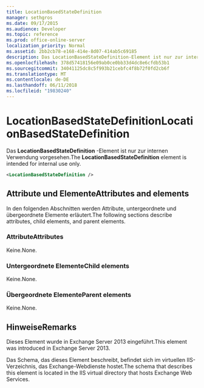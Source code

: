 ```yaml
---
title: LocationBasedStateDefinition
manager: sethgros
ms.date: 09/17/2015
ms.audience: Developer
ms.topic: reference
ms.prod: office-online-server
localization_priority: Normal
ms.assetid: 2bb2cb78-e168-414e-8d07-414ab5c69185
description: Das LocationBasedStateDefinition-Element ist nur zur internen Verwendung vorgesehen.
ms.openlocfilehash: 378d57418156e09ab0ce0bb33d4dc8e6cfdb53b1
ms.sourcegitcommit: 34041125dc8c5f993b21cebfc4f8b72f0fd2cb6f
ms.translationtype: MT
ms.contentlocale: de-DE
ms.lasthandoff: 06/11/2018
ms.locfileid: "19830240"
---
```

# <a name="locationbasedstatedefinition"></a><span data-ttu-id="66750-103">LocationBasedStateDefinition</span><span class="sxs-lookup"><span data-stu-id="66750-103">LocationBasedStateDefinition</span></span>

<span data-ttu-id="66750-104">Das **LocationBasedStateDefinition** -Element ist nur zur internen Verwendung vorgesehen.</span><span class="sxs-lookup"><span data-stu-id="66750-104">The **LocationBasedStateDefinition** element is intended for internal use only.</span></span> 
  
```XML
<LocationBasedStateDefinition />
```

## <a name="attributes-and-elements"></a><span data-ttu-id="66750-105">Attribute und Elemente</span><span class="sxs-lookup"><span data-stu-id="66750-105">Attributes and elements</span></span>

<span data-ttu-id="66750-106">In den folgenden Abschnitten werden Attribute, untergeordnete und übergeordnete Elemente erläutert.</span><span class="sxs-lookup"><span data-stu-id="66750-106">The following sections describe attributes, child elements, and parent elements.</span></span>
  
### <a name="attributes"></a><span data-ttu-id="66750-107">Attribute</span><span class="sxs-lookup"><span data-stu-id="66750-107">Attributes</span></span>

<span data-ttu-id="66750-108">Keine.</span><span class="sxs-lookup"><span data-stu-id="66750-108">None.</span></span>
  
### <a name="child-elements"></a><span data-ttu-id="66750-109">Untergeordnete Elemente</span><span class="sxs-lookup"><span data-stu-id="66750-109">Child elements</span></span>

<span data-ttu-id="66750-110">Keine.</span><span class="sxs-lookup"><span data-stu-id="66750-110">None.</span></span>
  
### <a name="parent-elements"></a><span data-ttu-id="66750-111">Übergeordnete Elemente</span><span class="sxs-lookup"><span data-stu-id="66750-111">Parent elements</span></span>

<span data-ttu-id="66750-112">Keine.</span><span class="sxs-lookup"><span data-stu-id="66750-112">None.</span></span>
  
## <a name="remarks"></a><span data-ttu-id="66750-113">Hinweise</span><span class="sxs-lookup"><span data-stu-id="66750-113">Remarks</span></span>

<span data-ttu-id="66750-114">Dieses Element wurde in Exchange Server 2013 eingeführt.</span><span class="sxs-lookup"><span data-stu-id="66750-114">This element was introduced in Exchange Server 2013.</span></span>
  
<span data-ttu-id="66750-115">Das Schema, das dieses Element beschreibt, befindet sich im virtuellen IIS-Verzeichnis, das Exchange-Webdienste hostet.</span><span class="sxs-lookup"><span data-stu-id="66750-115">The schema that describes this element is located in the IIS virtual directory that hosts Exchange Web Services.</span></span>
  

